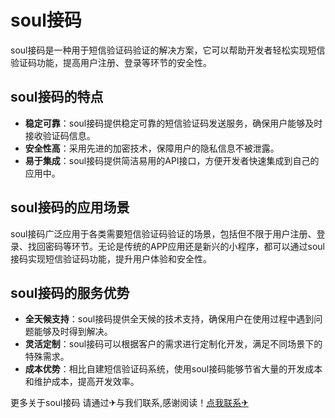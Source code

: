 # soul接码

soul接码是一种用于短信验证码验证的解决方案，它可以帮助开发者轻松实现短信验证码功能，提高用户注册、登录等环节的安全性。

## soul接码的特点

- **稳定可靠**：soul接码提供稳定可靠的短信验证码发送服务，确保用户能够及时接收验证码信息。
- **安全性高**：采用先进的加密技术，保障用户的隐私信息不被泄露。
- **易于集成**：soul接码提供简洁易用的API接口，方便开发者快速集成到自己的应用中。

## soul接码的应用场景

soul接码广泛应用于各类需要短信验证码验证的场景，包括但不限于用户注册、登录、找回密码等环节。无论是传统的APP应用还是新兴的小程序，都可以通过soul接码实现短信验证码功能，提升用户体验和安全性。

## soul接码的服务优势

- **全天候支持**：soul接码提供全天候的技术支持，确保用户在使用过程中遇到问题能够及时得到解决。
- **灵活定制**：soul接码可以根据客户的需求进行定制化开发，满足不同场景下的特殊需求。
- **成本优势**：相比自建短信验证码系统，使用soul接码能够节省大量的开发成本和维护成本，提高开发效率。

更多关于soul接码 请通过✈与我们联系,感谢阅读！[点我联系✈](https://www.G208.com)